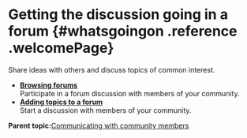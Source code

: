 # Getting the discussion going in a forum {#whatsgoingon .reference .welcomePage}

Share ideas with others and discuss topics of common interest.

-   **[Browsing forums](../communities/t_com_forum_topic_view.md)**  
Participate in a forum discussion with members of your community.
-   **[Adding topics to a forum](../communities/t_com_forum_topic_add.md)**  
Start a discussion with members of your community.

**Parent topic:**[Communicating with community members](../communities/sharing_your_ideas_and_points_of_view.md)

